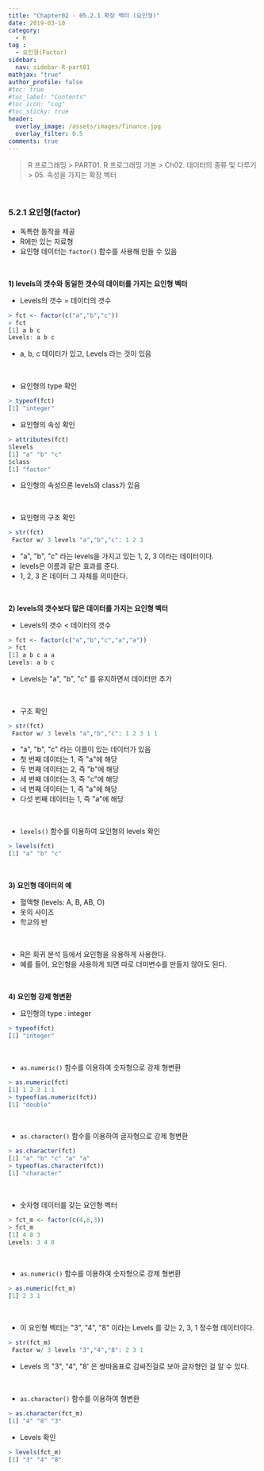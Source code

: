 ```yaml
---
title: "Chapter02 - 05.2.1 확장 벡터 (요인형)"
date: 2019-03-10
category:
  - R
tag :
  - 요인형(Factor)
sidebar:
  nav: sidebar-R-part01
mathjax: "true"
author_profile: false
#toc: true
#toc_label: "Contents"
#toc_icon: "cog"
#toc_sticky: true
header:
  overlay_image: /assets/images/finance.jpg
  overlay_filter: 0.5
comments: true
---
```

> R 프로그래밍 > PART01. R 프로그래밍 기본 > Ch02. 데이터의 종류 및 다루기 > 05. 속성을 가지는 확장 벡터

<br>

### 5.2.1 요인형(factor)

- 독특한 동작을 제공
- R에만 있는 자료형
- 요인형 데이터는 `factor()` 함수를 사용해 만들 수 있음

<br>

**1) levels의 갯수와 동일한 갯수의 데이터를 가지는 요인형 벡터**
-  Levels의 갯수 = 데이터의 갯수
```R
> fct <- factor(c("a","b","c"))
> fct
[1] a b c
Levels: a b c
```

- a, b, c 데이터가 있고, Levels 라는 것이 있음

<br>

- 요인형의 type 확인
```R
> typeof(fct)
[1] "integer"
```

- 요인형의 속성 확인
```R
> attributes(fct)
$levels
[1] "a" "b" "c"
$class
[1] "factor"
```

- 요인형의 속성으론 levels와 class가 있음

<br>

- 요인형의 구조 확인
```R
> str(fct)
 Factor w/ 3 levels "a","b","c": 1 2 3
```

- "a", "b", "c" 라는 levels을 가지고 있는 1, 2, 3 이라는 데이터이다.
- levels은 이름과 같은 효과를 준다.
- 1, 2, 3 은 데이터 그 자체를 의미한다.

<br>

**2) levels의 갯수보다 많은 데이터를 가지는 요인형 벡터**
-  Levels의 갯수 < 데이터의 갯수
```R
> fct <- factor(c("a","b","c","a","a"))
> fct
[1] a b c a a
Levels: a b c
```

- Levels는 "a", "b", "c" 를 유지하면서 데이터만 추가

<br>

- 구조 확인
```R
> str(fct)
 Factor w/ 3 levels "a","b","c": 1 2 3 1 1
```

- "a", "b", "c" 라는 이름이 있는 데이터가 있음
- 첫 번째 데이터는 1, 즉 "a"에 해당
- 두 번째 데이터는 2, 즉 "b"에 해당
- 세 번째 데이터는 3, 즉 "c"에 해당
- 네 번째 데이터는 1, 즉 "a"에 해당
- 다섯 번째 데이터는 1, 즉 "a"에 해당

<br>

- `levels()` 함수를 이용하여 요인형의 levels 확인
```R
> levels(fct)
[1] "a" "b" "c"
```

<br>

**3) 요인형 데이터의 예**
- 혈액형 (levels: A, B, AB, O)
- 옷의 사이즈
- 학교의 반  

<br>

- R은 회귀 분석 등에서 요인형을 유용하게 사용한다.
- 예를 들어, 요인형을 사용하게 되면 따로 더미변수를 만들지 않아도 된다.

<br>

**4) 요인형 강제 형변환**

- 요인형의 type : integer
```R
> typeof(fct)
[1] "integer"
```

<br>

- `as.numeric()` 함수를 이용하여 숫자형으로 강제 형변환
```R
> as.numeric(fct)
[1] 1 2 3 1 1
> typeof(as.numeric(fct))
[1] "double"
```

<br>

- `as.character()` 함수를 이용하여 글자형으로 강제 형변환
```R
> as.character(fct)
[1] "a" "b" "c" "a" "a"
> typeof(as.character(fct))
[1] "character"
```

<br>

- 숫자형 데이터를 갖는 요인형 벡터
```R
> fct_m <- factor(c(4,8,3))
> fct_m
[1] 4 8 3
Levels: 3 4 8
```

<br>

- `as.numeric()` 함수를 이용하여 숫자형으로 강제 형변환
```R
> as.numeric(fct_m)
[1] 2 3 1
```

<br>

- 이 요인형 벡터는 "3", "4", "8" 이라는 Levels 를 갖는 2, 3, 1 정수형 데이터이다.
```R
> str(fct_m)
 Factor w/ 3 levels "3","4","8": 2 3 1
```

- Levels 의 "3", "4", "8' 은 쌍따옴표로 감싸진걸로 보아 글자형인 걸 알 수 있다.

<br>

- `as.character()` 함수를 이용하여 형변환
```R
> as.character(fct_m)
[1] "4" "8" "3"
```

- Levels 확인
```R
> levels(fct_m)
[1] "3" "4" "8"
```
